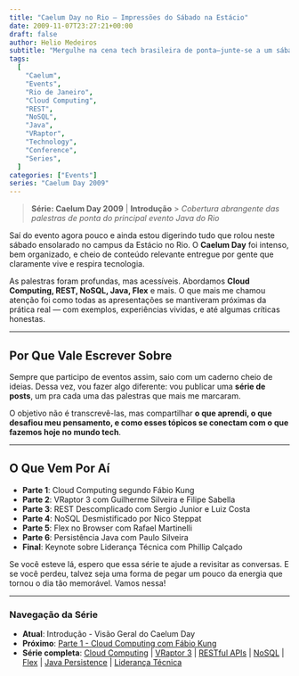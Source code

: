 ```yaml
---
title: "Caelum Day no Rio – Impressões do Sábado na Estácio"
date: 2009-11-07T23:27:21+00:00
draft: false
author: Helio Medeiros
subtitle: "Mergulhe na cena tech brasileira de ponta—junte-se a um sábado inesquecível explorando computação em nuvem, REST, NoSQL e o futuro do desenvolvimento Java com pioneiros da indústria"
tags:
  [
    "Caelum",
    "Events",
    "Rio de Janeiro",
    "Cloud Computing",
    "REST",
    "NoSQL",
    "Java",
    "VRaptor",
    "Technology",
    "Conference",
    "Series",
  ]
categories: ["Events"]
series: "Caelum Day 2009"
---
```


> **Série: Caelum Day 2009** | **Introdução** > _Cobertura abrangente das palestras de ponta do principal evento Java do Rio_

Saí do evento agora pouco e ainda estou digerindo tudo que rolou neste sábado ensolarado no campus da Estácio no Rio. O **Caelum Day** foi intenso, bem organizado, e cheio de conteúdo relevante entregue por gente que claramente vive e respira tecnologia.

As palestras foram profundas, mas acessíveis. Abordamos **Cloud Computing, REST, NoSQL, Java, Flex** e mais. O que mais me chamou atenção foi como todas as apresentações se mantiveram próximas da prática real — com exemplos, experiências vividas, e até algumas críticas honestas.

---

## Por Que Vale Escrever Sobre

Sempre que participo de eventos assim, saio com um caderno cheio de ideias. Dessa vez, vou fazer algo diferente: vou publicar uma **série de posts**, um pra cada uma das palestras que mais me marcaram.

O objetivo não é transcrevê-las, mas compartilhar **o que aprendi, o que desafiou meu pensamento, e como esses tópicos se conectam com o que fazemos hoje no mundo tech**.

---

## O Que Vem Por Aí

- **Parte 1**: Cloud Computing segundo Fábio Kung
- **Parte 2**: VRaptor 3 com Guilherme Silveira e Filipe Sabella
- **Parte 3**: REST Descomplicado com Sergio Junior e Luiz Costa
- **Parte 4**: NoSQL Desmistificado por Nico Steppat
- **Parte 5**: Flex no Browser com Rafael Martinelli
- **Parte 6**: Persistência Java com Paulo Silveira
- **Final**: Keynote sobre Liderança Técnica com Phillip Calçado

Se você esteve lá, espero que essa série te ajude a revisitar as conversas. E se você perdeu, talvez seja uma forma de pegar um pouco da energia que tornou o dia tão memorável. Vamos nessa!

---

### **Navegação da Série**

- **Atual**: Introdução - Visão Geral do Caelum Day
- **Próximo**: [Parte 1 - Cloud Computing com Fábio Kung](../2009-11-08-caelum-day-part1-cloud-fabio-kung/)
- **Série completa**: [Cloud Computing](../2009-11-08-caelum-day-part1-cloud-fabio-kung/) | [VRaptor 3](../2009-11-09-caelum-day-part2-vraptor3/) | [RESTful APIs](../2009-11-10-caelum-day-part3-restful-apis/) | [NoSQL](../2009-11-11-caelum-day-part4-nosql/) | [Flex](../2009-11-12-caelum-day-part5-flex/) | [Java Persistence](../2009-11-13-caelum-day-part6-java-persistence/) | [Liderança Técnica](../2009-11-14-caelum-day-final-leadership-phillip-calcado/)
